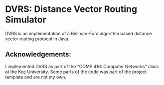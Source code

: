 # DVRS: Distance Vector Routing Simulator

DVRS is an implementation of a Bellman-Ford algorithm based distance vector routing protocol in Java.

## Acknowledgements:

I implemented DVRS as part of the "COMP 416: Computer Networks" class at the Koç University. Some parts of the code was part of the project template and are not my own.
